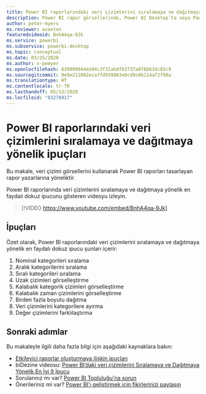 ```yaml
---
title: Power BI raporlarındaki veri çizimlerini sıralamaya ve dağıtmaya yönelik ipuçları
description: Power BI rapor görsellerinde, Power BI Desktop’ta veya Power BI hizmetinde veri çizimlerini sıralamaya ve dağıtmaya yönelik ipuçları.
author: peter-myers
ms.reviewer: asaxton
featuredvideoid: BnhA4qa-9Jk
ms.service: powerbi
ms.subservice: powerbi-desktop
ms.topic: conceptual
ms.date: 03/25/2020
ms.author: v-pemyer
ms.openlocfilehash: 639999044da94c3f31abdf63737a876b63dc83c9
ms.sourcegitcommit: 0e9e211082eca7fd939803e0cd9c6b114af2f90a
ms.translationtype: HT
ms.contentlocale: tr-TR
ms.lasthandoff: 05/13/2020
ms.locfileid: "83278917"
---
```

# <a name="tips-to-sort-and-distribute-data-plots-in-power-bi-reports"></a>Power BI raporlarındaki veri çizimlerini sıralamaya ve dağıtmaya yönelik ipuçları

Bu makale, veri çizimi görsellerini kullanarak Power BI raporları tasarlayan rapor yazarlarına yöneliktir.

Power BI raporlarında veri çizimlerini sıralamaya ve dağıtmaya yönelik en faydalı dokuz ipucunu gösteren videoyu izleyin.

> [!VIDEO https://www.youtube.com/embed/BnhA4qa-9Jk]

## <a name="tips"></a>İpuçları

Özet olarak, Power BI raporlarındaki veri çizimlerini sıralamaya ve dağıtmaya yönelik en faydalı dokuz ipucu şunları içerir:

1. Nominal kategorileri sıralama
1. Aralık kategorilerini sıralama
1. Sıralı kategorileri sıralama
1. Uzak çizimleri görselleştirme
1. Kalabalık kategorik çizimleri görselleştirme
1. Kalabalık zaman çizimlerini görselleştirme
1. Birden fazla boyutu dağıtma
1. Veri çizimlerini kategorilere ayırma
1. Değer çizimlerini farklılaştırma

## <a name="next-steps"></a>Sonraki adımlar

Bu makaleyle ilgili daha fazla bilgi için aşağıdaki kaynaklara bakın:

- [Etkileyici raporlar oluşturmaya ilişkin ipuçları](../create-reports/desktop-tips-and-tricks-for-creating-reports.md)
- biDezine videosu: [Power BI’daki veri çizimlerini Sıralamaya ve Dağıtmaya Yönelik En İyi 9 İpucu](https://www.youtube.com/watch?v=BnhA4qa-9Jk)
- Sorularınız mı var? [Power BI Topluluğu'na sorun](https://community.powerbi.com/)
- Önerileriniz mi var? [Power BI'ı geliştirmek için fikirlerinizi paylaşın](https://ideas.powerbi.com/)

